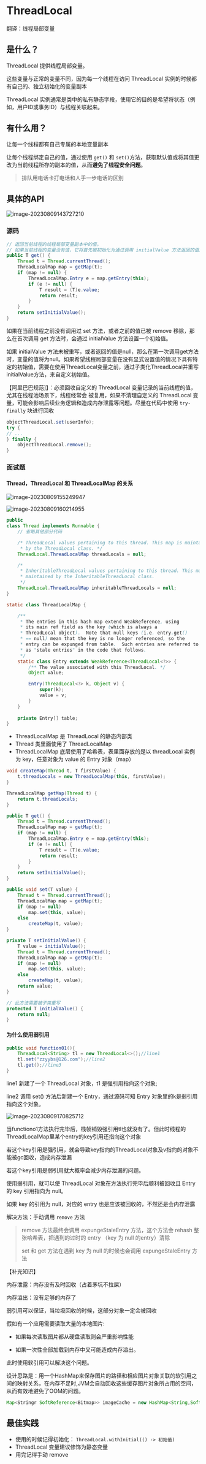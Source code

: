 # ThreadLocal

翻译：线程局部变量

## 是什么？

ThreadLocal 提供线程局部变量。

这些变量与正常的变量不同，因为每一个线程在访问 ThreadLocal 实例的时候都有自己的、独立初始化的变量副本

ThreadLocal 实例通常是类中的私有静态字段，使用它的目的是希望将状态（例如，用户ID或事务ID）与线程关联起来。

## 有什么用？

让每一个线程都有自己专属的本地变量副本

让每个线程绑定自己的值，通过使用 `get()` 和 `set()`方法，获取默认值或将其值更改为当前线程所存的副本的值，从而**避免了线程安全问题**。

> 排队用电话卡打电话和人手一步电话的区别

## 具体的API

![image-20230809143727210](images/image-20230809143727210.png)

### 源码

```java
// 返回当前线程的线程局部变量副本中的值。
// 如果当前线程的变量没有值，它将首先被初始化为通过调用 initialValue 方法返回的值。
public T get() {
    Thread t = Thread.currentThread();
    ThreadLocalMap map = getMap(t);
    if (map != null) {
        ThreadLocalMap.Entry e = map.getEntry(this);
        if (e != null) {
            T result = (T)e.value;
            return result;
        }
    }
    return setInitialValue();
}
```

如果在当前线程之前没有调用过 set 方法，或者之前的值已被 remove 移除，那么在首次调用 get 方法时，会通过 initialValue 方法设置一个初始值。

如果 initialValue 方法未被重写，或者返回的值是null，那么在第一次调用get方法时，变量的值将为null。如果希望线程局部变量在没有显式设置值的情况下具有特定的初始值，需要在使用ThreadLocal变量之前，通过子类化ThreadLocal并重写initialValue方法，来自定义初始值。

【阿里巴巴规范]】：必须回收自定义的 ThreadLocal 变量记录的当前线程的值，尤其在线程池场景下，线程经常会
被复用，如果不清理自定义的 ThreadLocal 变量，可能会影响后续业务逻辑和造成内存泄露等问题。尽量在代码中使用 `try-finally` 块进行回收

```java
objectThreadLocal.set(userInfo);
try {
// ...
} finally {
	objectThreadLocal.remove();
}
```

### 面试题

#### Thread，ThreadLocal 和 ThreadLocalMap 的关系

![image-20230809155249947](images/image-20230809155249947.png)

![image-20230809160214955](images/image-20230809160214955.png)

```java
public
class Thread implements Runnable {
    // 省略其他部分代码

    /* ThreadLocal values pertaining to this thread. This map is maintained
     * by the ThreadLocal class. */
    ThreadLocal.ThreadLocalMap threadLocals = null;

    /*
     * InheritableThreadLocal values pertaining to this thread. This map is
     * maintained by the InheritableThreadLocal class.
     */
    ThreadLocal.ThreadLocalMap inheritableThreadLocals = null;
}
```

```java
static class ThreadLocalMap {

    /**
     * The entries in this hash map extend WeakReference, using
     * its main ref field as the key (which is always a
     * ThreadLocal object).  Note that null keys (i.e. entry.get()
     * == null) mean that the key is no longer referenced, so the
     * entry can be expunged from table.  Such entries are referred to
     * as "stale entries" in the code that follows.
     */
    static class Entry extends WeakReference<ThreadLocal<?>> {
        /** The value associated with this ThreadLocal. */
        Object value;

        Entry(ThreadLocal<?> k, Object v) {
            super(k);
            value = v;
        }
    }
    
    private Entry[] table;
}
```



- ThreadLocalMap 是 ThreadLocal 的静态内部类
- Thread 类里面使用了 ThreadLocalMap
- ThreadLocalMap 底层使用了哈希表，表里面存放的是以 threadLocal 实例为 key，任意对象为 value 的 Entry 对象（map）

```java
void createMap(Thread t, T firstValue) {
    t.threadLocals = new ThreadLocalMap(this, firstValue);
}

ThreadLocalMap getMap(Thread t) {
    return t.threadLocals;
}

public T get() {
    Thread t = Thread.currentThread();
    ThreadLocalMap map = getMap(t);
    if (map != null) {
        ThreadLocalMap.Entry e = map.getEntry(this);
        if (e != null) {
            T result = (T)e.value;
            return result;
        }
    }
    return setInitialValue();
}

public void set(T value) {
    Thread t = Thread.currentThread();
    ThreadLocalMap map = getMap(t);
    if (map != null)
        map.set(this, value);
    else
        createMap(t, value);
}

private T setInitialValue() {
    T value = initialValue();
    Thread t = Thread.currentThread();
    ThreadLocalMap map = getMap(t);
    if (map != null)
        map.set(this, value);
    else
        createMap(t, value);
    return value;
}

// 此方法需要被子类重写
protected T initialValue() {
    return null;
}
```

#### 为什么使用弱引用

```java
public void function01(){
    ThreadLocal<String> tl = new ThreadLocal<>();//line1
    tl.set("zzyybs@126.com");//line2
    tl.get();//line3
}
```

line1 新建了一个 ThreadLocal 对象，t1 是强引用指向这个对象;

line2 调用 set() 方法后新建一个 Entry，通过源码可知 Entry 对象里的k是弱引用指向这个对象。

![image-20230809170825712](images/image-20230809170825712.png)

当functiono1方法执行完毕后，栈帧销毁强引用tl也就没有了。但此时线程的ThreadLocalMap里某个entry的key引用还指向这个对象

若这个key引用是强引用，就会导致key指向的ThreadLocal对象及v指向的对象不能被gc回收，造成内存泄漏

若这个key引用是弱引用就大概率会减少内存泄漏的问题。

使用弱引用，就可以使 ThreadLocal 对象在方法执行完毕后顺利被回收且 Entry 的 key 引用指向为 null。

如果 key 的引用为 null，对应的 entry 也是应该被回收的，不然还是会内存泄露

解决方法：手动调用 `remove` 方法

> remove 方法最终会调用 expungeStaleEntry 方法，这个方法会 rehash 整张哈希表，把遇到的过时的 entry （key 为 null 的entry）清除
>
> set 和 get 方法在遇到 key 为 null 的时候也会调用 expungeStaleEntry 方法



【补充知识】

内存泄露：内存没有及时回收（占着茅坑不拉屎）

内存溢出：没有足够的内存了

弱引用可以保证，当垃圾回收的时候，这部分对象一定会被回收

假如有一个应用需要读取大量的本地图片:

- 如果每次读取图片都从硬盘读取则会严重影响性能

- 如果一次性全部加载到内存中又可能造成内存溢出。

此时使用软引用可以解决这个问题。

设计思路是：用一个HashMap来保存图片的路径和相应图片对象关联的软引用之间的映射关系，在内存不足时,JVM会自动回收这些缓存图片对象所占用的空间，从而有效地避免了OOM的问题。

```java
Map<Stringr SoftReference<Bitmap>> imageCache = new HashMap<String,SoftReference<Bitmap>>();
```

## 最佳实践

- 使用的时候记得初始化： `ThreadLocal.withInitial(() -> 初始值)`
- ThreadLocal 变量建议修饰为静态变量
- 用完记得手动 remove





